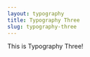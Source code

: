 ```yaml
---
layout: typography
title: Typography Three
slug: typography-three
---
```


This is Typography Three!
